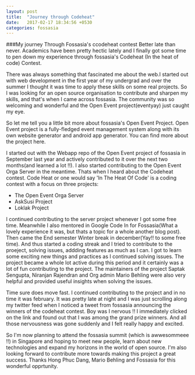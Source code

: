 ```yaml
---
layout: post
title:  "Journey through Codeheat"
date:   2017-02-17 18:34:56 +0530
categories: fossasia
---
```


###My journey Through Fossasia's ccodeheat contest
Better late than never. Academics have been pretty hectic lately and I finally got some time to pen down my experience through fossasia's Codeheat (In the heat of code) Contest.

There was always something that fascinated me about the web.I started out with web development in the first year of my undergrad and over the summer I thought it was time to apply these skills on some real projects. So I was looking for an open source organisation to contribute and sharpen my skills, and that's when I came across fossasia. The community was so welcoming and wonderful and the Open Event project(eventyay) just caught my eye.

So let me tell you a little bit more about fossasia's Open Event Project. Open Event project is a fully-fledged event management system along with its own website generator and android app generator. You can find more about the project here.

I started out with the Webapp repo of the Open Event project of fossasia in September last year and actively contributed to it over the next two months(and learned a lot !!). I also started contributing to the Open Event Orga Server in the meantime. Thats when I heard about the Codeheat contest. Code Heat or one would say 'In The Heat Of Code' is a coding contest with a focus on three projects:

- The Open Event Orga Server
- AskSusi Project
- Loklak Project 

I continued contributing to the server project whenever I got some free time. Meanwhile I also mentored in Google Code In for Fossasia(What a lovely experience it was, but thats a topic for a whole another blog post). Then came the End semester Winter break in december(Yay!! to some free time). And thus started a coding streak and I tried to contribute to the proeject, solving issues, addding features as much as I can. I got to learn some exciting new things and practices as I continued solving issues. The project became a whole lot active during this period and it certainly was a lot of fun contributing to the project. The maintainers of the project Saptak Sengupta, Niranjan Rajendran and Org admin Mario Behling were also very helpful and provided useful insights when solving the issues.

Time sure does move fast. I continued contributing to the project and in no time it was february. It was pretty late at night and I was just scrolling along my twitter feed when I noticed a tweet from fossasia announcing the winners of the codeheat contest. Boy was I nervous !! I immediately clicked on the link and found out that I was among the grand prize winners. And all those nervousness was gone suddenly and I felt really happy and excited.

So I'm now planning to attend the fossasia summit (which is awwesommeee !!) in Singapore and hoping to meet new people, learn about new technologies and expand my horizons in the world of open source. I'm also looking forward to contribute more towards making this project a great success. Thanks Hong Phuc Dang, Mario Behling and Fossasia for this wonderful opprtunity. 

